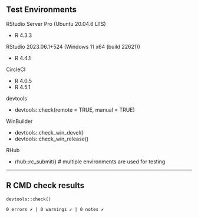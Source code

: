 ## Test Environments
    

RStudio Server Pro (Ubuntu 20.04.6 LTS)  

* R 4.3.3

RStudio 2023.06.1+524 (Windows 11 x64 (build 22621))

* R 4.4.1

CircleCI

* R 4.0.5
* R 4.5.1

devtools

* devtools::check(remote = TRUE, manual = TRUE)

WinBuilder

* devtools::check_win_devel()  
* devtools::check_win_release()

RHub

* rhub::rc_submit() # multiple environments are used for testing

---  
    
## R CMD check results
    
    
```
devtools::check()  

0 errors ✔ | 0 warnings ✔ | 0 notes ✔
```
